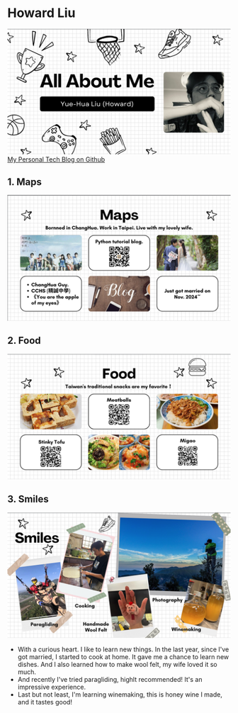 # Howard Liu
![self-portrait-1](./self-portrait/self-portrait_1.png)
[My Personal Tech Blog on Github](https://yuehua-liu.github.io/)
## 1. Maps
![self-portrait-2](./self-portrait/self-portrait_2.png)
## 2. Food
![self-portrait-3](./self-portrait/self-portrait_3.png)
## 3. Smiles
![self-portrait-4](./self-portrait/self-portrait_4.png)
* With a curious heart. I like to learn new things. In the last year, since I've got married, I started to cook at home. It gave me a chance to learn new dishes. And I also learned how to make wool felt, my wife loved it so much.
* And recently I've tried paragliding, highlt recommended! It's an impressive experience.
* Last but not least, I'm learning winemaking, this is honey wine I made, and it tastes good!
